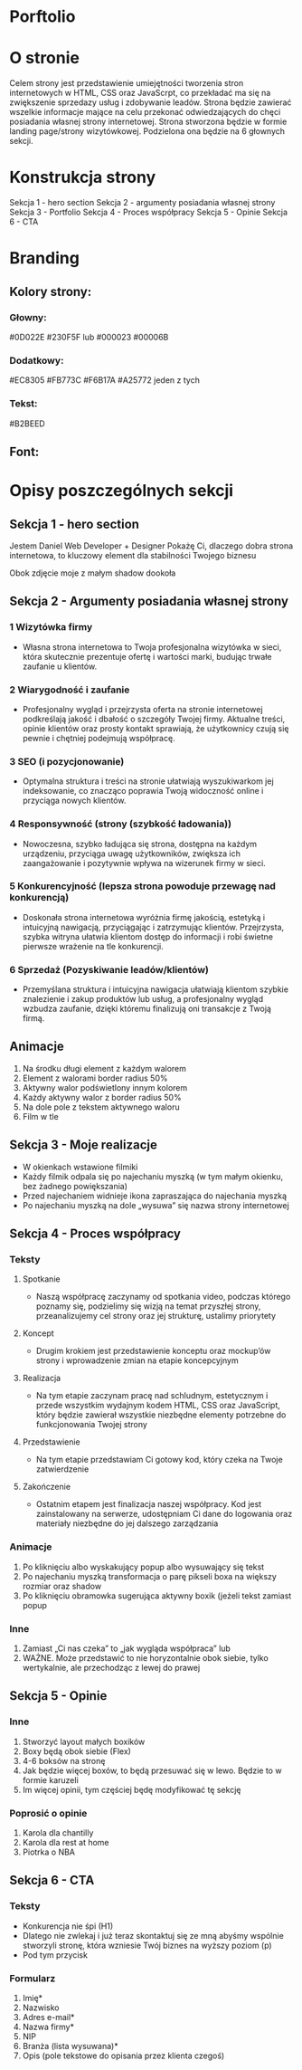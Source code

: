 # Porftolio

# O stronie

Celem strony jest przedstawienie umiejętności tworzenia stron internetowych w HTML, CSS oraz JavaScrpt, co przekładać ma się na zwiększenie sprzedazy usług i zdobywanie leadów. Strona będzie zawierać wszelkie informacje mające na celu przekonać odwiedzających do chęci posiadania własnej strony internetowej. Strona stworzona będzie w formie landing page/strony wizytówkowej. Podzielona ona będzie na 6 głownych sekcji.

# Konstrukcja strony

Sekcja 1 - hero section
Sekcja 2 - argumenty posiadania własnej strony
Sekcja 3 - Portfolio
Sekcja 4 - Proces współpracy
Sekcja 5 - Opinie
Sekcja 6 - CTA

# Branding

## Kolory strony:

### Głowny:

#0D022E
#230F5F
lub
#000023
#00006B

### Dodatkowy:

#EC8305
#FB773C
#F6B17A
#A25772
jeden z tych

### Tekst:

#B2BEED

## Font:

# Opisy poszczególnych sekcji

## Sekcja 1 - hero section

Jestem Daniel
Web Developer +
Designer
Pokażę Ci, dlaczego dobra strona internetowa, to kluczowy element dla stabilności Twojego biznesu

Obok zdjęcie moje z małym shadow dookoła

## Sekcja 2 - Argumenty posiadania własnej strony

### 1 Wizytówka firmy

- Własna strona internetowa to Twoja profesjonalna wizytówka w sieci, która skutecznie prezentuje ofertę i wartości marki, budując trwałe zaufanie u klientów.

### 2 Wiarygodność i zaufanie

- Profesjonalny wygląd i przejrzysta oferta na stronie internetowej podkreślają jakość i dbałość o szczegóły Twojej firmy. Aktualne treści, opinie klientów oraz prosty kontakt sprawiają, że użytkownicy czują się pewnie i chętniej podejmują współpracę.

### 3 SEO (i pozycjonowanie)

- Optymalna struktura i treści na stronie ułatwiają wyszukiwarkom jej indeksowanie, co znacząco poprawia Twoją widoczność online i przyciąga nowych klientów.

### 4 Responsywność (strony (szybkość ładowania))

- Nowoczesna, szybko ładująca się strona, dostępna na każdym urządzeniu, przyciąga uwagę użytkowników, zwiększa ich zaangażowanie i pozytywnie wpływa na wizerunek firmy w sieci.

### 5 Konkurencyjność (lepsza strona powoduje przewagę nad konkurencją)

- Doskonała strona internetowa wyróżnia firmę jakością, estetyką i intuicyjną nawigacją, przyciągając i zatrzymując klientów. Przejrzysta, szybka witryna ułatwia klientom dostęp do informacji i robi świetne pierwsze wrażenie na tle konkurencji.

### 6 Sprzedaż (Pozyskiwanie leadów/klientów)

- Przemyślana struktura i intuicyjna nawigacja ułatwiają klientom szybkie znalezienie i zakup produktów lub usług, a profesjonalny wygląd wzbudza zaufanie, dzięki któremu finalizują oni transakcje z Twoją firmą.

## Animacje

1. Na środku długi element z każdym walorem
2. Element z walorami border radius 50%
3. Aktywny walor podświetlony innym kolorem
4. Każdy aktywny walor z border radius 50%
5. Na dole pole z tekstem aktywnego waloru
6. Film w tle

## Sekcja 3 - Moje realizacje

- W okienkach wstawione filmiki
- Każdy filmik odpala się po najechaniu myszką (w tym małym okienku, bez żadnego powiększania)
- Przed najechaniem widnieje ikona zapraszająca do najechania myszką
- Po najechaniu myszką na dole „wysuwa” się nazwa strony internetowej

## Sekcja 4 - Proces współpracy

### Teksty

1. Spotkanie
   - Naszą współpracę zaczynamy od spotkania video, podczas którego poznamy się, podzielimy się wizją na temat przyszłej strony, przeanalizujemy cel strony oraz jej strukturę, ustalimy priorytety
2. Koncept
   - Drugim krokiem jest przedstawienie konceptu oraz mockup’ów strony i wprowadzenie zmian na etapie koncepcyjnym
3. Realizacja
   - Na tym etapie zaczynam pracę nad schludnym, estetycznym i przede wszystkim wydajnym kodem HTML, CSS oraz JavaScript, który będzie zawierał wszystkie niezbędne elementy potrzebne do funkcjonowania Twojej strony
4. Przedstawienie
   - Na tym etapie przedstawiam Ci gotowy kod, który czeka na Twoje zatwierdzenie
5. Zakończenie

   - Ostatnim etapem jest finalizacja naszej współpracy. Kod jest zainstalowany na serwerze, udostępniam Ci dane do logowania oraz materiały niezbędne do jej dalszego zarządzania

### Animacje

1. Po kliknięciu albo wyskakujący popup albo wysuwający się tekst
2. Po najechaniu myszką transformacja o parę pikseli boxa na większy rozmiar oraz shadow
3. Po kliknięciu obramowka sugerująca aktywny boxik (jeżeli tekst zamiast popup

### Inne

1. Zamiast „Ci nas czeka” to „jak wygląda współpraca” lub
2. WAŻNE. Może przedstawić to nie horyzontalnie obok siebie, tylko wertykalnie, ale przechodząc z lewej do prawej

## Sekcja 5 - Opinie

### Inne

1. Stworzyć layout małych boxików
2. Boxy będą obok siebie (Flex)
3. 4-6 boksów na stronę
4. Jak będzie więcej boxów, to będą przesuwać się w lewo. Będzie to w formie karuzeli
5. Im więcej opinii, tym częściej będę modyfikować tę sekcję

### Poprosić o opinie

1. Karola dla chantilly
2. Karola dla rest at home
3. Piotrka o NBA

## Sekcja 6 - CTA

### Teksty

- Konkurencja nie śpi (H1)
- Dlatego nie zwlekaj i już teraz skontaktuj się ze mną abyśmy wspólnie stworzyli stronę, która wzniesie Twój biznes na wyższy poziom (p)
- Pod tym przycisk

### Formularz

1. Imię\*
2. Nazwisko
3. Adres e-mail\*
4. Nazwa firmy\*
5. NIP
6. Branża (lista wysuwana)\*
7. Opis (pole tekstowe do opisania przez klienta czegoś)
